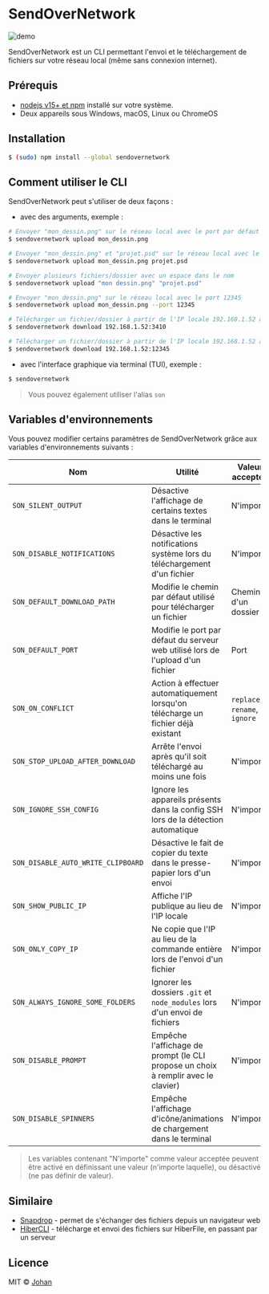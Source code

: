 # SendOverNetwork

![demo](https://firebasestorage.googleapis.com/v0/b/storage-bf183.appspot.com/o/otherImages%2Fsendovernetwork-v3-demo.gif?alt=media)

SendOverNetwork est un CLI permettant l'envoi et le téléchargement de fichiers sur votre réseau local (même sans connexion internet).

## Prérequis

* [nodejs v15+ et npm](https://nodejs.org/en/) installé sur votre système.
* Deux appareils sous Windows, macOS, Linux ou ChromeOS


## Installation

```bash
$ (sudo) npm install --global sendovernetwork
```


## Comment utiliser le CLI

SendOverNetwork peut s'utiliser de deux façons :

* avec des arguments, exemple :
```bash
# Envoyer "mon_dessin.png" sur le réseau local avec le port par défaut
$ sendovernetwork upload mon_dessin.png

# Envoyer "mon_dessin.png" et "projet.psd" sur le réseau local avec le port par défaut
$ sendovernetwork upload mon_dessin.png projet.psd

# Envoyer plusieurs fichiers/dossier avec un espace dans le nom
$ sendovernetwork upload "mon dessin.png" "projet.psd"

# Envoyer "mon_dessin.png" sur le réseau local avec le port 12345
$ sendovernetwork upload mon_dessin.png --port 12345

# Télécharger un fichier/dossier à partir de l'IP locale 192.168.1.52 avec le port par défaut (3410)
$ sendovernetwork download 192.168.1.52:3410

# Télécharger un fichier/dossier à partir de l'IP locale 192.168.1.52 avec le port 12345
$ sendovernetwork download 192.168.1.52:12345
```

* avec l'interface graphique via terminal (TUI), exemple :
```bash
$ sendovernetwork
```

> Vous pouvez également utiliser l'alias `son`


## Variables d'environnements

Vous pouvez modifier certains paramètres de SendOverNetwork grâce aux variables d'environnements suivants :

| Nom                                  | Utilité                                                                           | Valeur acceptée               |
|--------------------------------------|-----------------------------------------------------------------------------------|-------------------------------|
| `SON_SILENT_OUTPUT`                  | Désactive l'affichage de certains textes dans le terminal                         | N'importe                     |
| `SON_DISABLE_NOTIFICATIONS`          | Désactive les notifications système lors du téléchargement d'un fichier           | N'importe                     |
| `SON_DEFAULT_DOWNLOAD_PATH`          | Modifie le chemin par défaut utilisé pour télécharger un fichier                  | Chemin d'un dossier           |
| `SON_DEFAULT_PORT`                   | Modifie le port par défaut du serveur web utilisé lors de l'upload d'un fichier   | Port                          |
| `SON_ON_CONFLICT`                    | Action à effectuer automatiquement lorsqu'on télécharge un fichier déjà existant  | `replace`, `rename`, `ignore` |
| `SON_STOP_UPLOAD_AFTER_DOWNLOAD`     | Arrête l'envoi après qu'il soit téléchargé au moins une fois                      | N'importe                     |
| `SON_IGNORE_SSH_CONFIG`              | Ignore les appareils présents dans la config SSH lors de la détection automatique | N'importe                     |
| `SON_DISABLE_AUTO_WRITE_CLIPBOARD`   | Désactive le fait de copier du texte dans le presse-papier lors d'un envoi        | N'importe                     |
| `SON_SHOW_PUBLIC_IP`                 | Affiche l'IP publique au lieu de l'IP locale                                      | N'importe                     |
| `SON_ONLY_COPY_IP`                   | Ne copie que l'IP au lieu de la commande entière lors de l'envoi d'un fichier     | N'importe                     |
| `SON_ALWAYS_IGNORE_SOME_FOLDERS`     | Ignorer les dossiers `.git` et `node_modules` lors d'un envoi de fichiers         | N'importe                     |
| `SON_DISABLE_PROMPT`                 | Empêche l'affichage de prompt (le CLI propose un choix à remplir avec le clavier) | N'importe                     |
| `SON_DISABLE_SPINNERS`               | Empêche l'affichage d'icône/animations de chargement dans le terminal             | N'importe                     |

> Les variables contenant "N'importe" comme valeur acceptée peuvent être activé en définissant une valeur (n'importe laquelle), ou désactivé (ne pas définir de valeur).


## Similaire

* [Snapdrop](https://snapdrop.net/) - permet de s'échanger des fichiers depuis un navigateur web
* [HiberCLI](https://github.com/johan-perso/hibercli) - télécharge et envoi des fichiers sur HiberFile, en passant par un serveur

## Licence

MIT © [Johan](https://johanstick.me)
